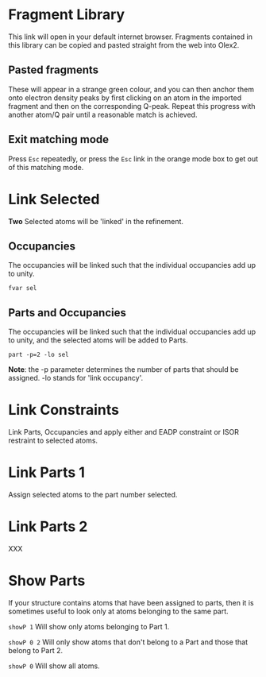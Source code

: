 # Fragment Library 
This link will open in your default internet browser. Fragments contained in this library can be copied and pasted straight from the web into Olex2.

## Pasted fragments  
These will appear in a strange green colour, and you can then anchor them onto electron density peaks by first clicking on an atom in the imported fragment and then on the corresponding Q-peak. Repeat this progress with another atom/Q pair until a reasonable match is achieved.

## Exit matching mode  
Press `Esc` repeatedly, or press the `Esc` link in the orange mode box to get out of this matching mode. 

# Link Selected 
**Two** Selected atoms will be 'linked' in the refinement.

## Occupancies 
The occupancies will be linked such that the individual occupancies add up to unity. 

`fvar sel` 

## Parts and Occupancies   
The occupancies will be linked such that the individual occupancies add up to unity, and the selected atoms will be added to Parts.

`part -p=2 -lo sel`

**Note**: the -p parameter determines the number of parts that should be assigned. -lo stands for 'link occupancy'.

# Link Constraints 
Link Parts, Occupancies and apply either and EADP constraint or ISOR restraint to selected atoms.

# Link Parts 1 
Assign selected atoms to the part number selected. 

# Link Parts 2 
XXX

# Show Parts
If your structure contains atoms that have been assigned to parts, then it is sometimes useful to look only at atoms belonging to the same part. 

`showP 1` Will show only atoms belonging to Part 1.

`showP 0 2` Will only show atoms that don't belong to a Part and those that belong to Part 2. 

`showP 0` Will show all atoms. 

